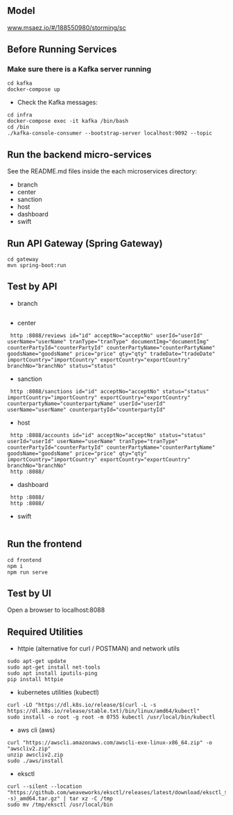 # 

## Model
www.msaez.io/#/188550980/storming/sc

## Before Running Services
### Make sure there is a Kafka server running
```
cd kafka
docker-compose up
```
- Check the Kafka messages:
```
cd infra
docker-compose exec -it kafka /bin/bash
cd /bin
./kafka-console-consumer --bootstrap-server localhost:9092 --topic
```

## Run the backend micro-services
See the README.md files inside the each microservices directory:

- branch
- center
- sanction
- host
- dashboard
- swift


## Run API Gateway (Spring Gateway)
```
cd gateway
mvn spring-boot:run
```

## Test by API
- branch
```
```
- center
```
 http :8088/reviews id="id" acceptNo="acceptNo" userId="userId" userName="userName" tranType="tranType" documentImg="documentImg" counterPartyId="counterPartyId" counterPartyName="counterPartyName" goodsName="goodsName" price="price" qty="qty" tradeDate="tradeDate" importCountry="importCountry" exportCountry="exportCountry" branchNo="branchNo" status="status" 
```
- sanction
```
 http :8088/sanctions id="id" acceptNo="acceptNo" status="status" importCountry="importCountry" exportCountry="exportCountry" counterpartyName="counterpartyName" userId="userId" userName="userName" counterpartyId="counterpartyId" 
```
- host
```
 http :8088/accounts id="id" acceptNo="acceptNo" status="status" userId="userId" userName="userName" tranType="tranType" counterPartyId="counterPartyId" counterPartyName="counterPartyName" goodsName="goodsName" price="price" qty="qty" importCountry="importCountry" exportCountry="exportCountry" branchNo="branchNo" 
 http :8088/ 
```
- dashboard
```
 http :8088/ 
 http :8088/ 
```
- swift
```
```


## Run the frontend
```
cd frontend
npm i
npm run serve
```

## Test by UI
Open a browser to localhost:8088

## Required Utilities

- httpie (alternative for curl / POSTMAN) and network utils
```
sudo apt-get update
sudo apt-get install net-tools
sudo apt install iputils-ping
pip install httpie
```

- kubernetes utilities (kubectl)
```
curl -LO "https://dl.k8s.io/release/$(curl -L -s https://dl.k8s.io/release/stable.txt)/bin/linux/amd64/kubectl"
sudo install -o root -g root -m 0755 kubectl /usr/local/bin/kubectl
```

- aws cli (aws)
```
curl "https://awscli.amazonaws.com/awscli-exe-linux-x86_64.zip" -o "awscliv2.zip"
unzip awscliv2.zip
sudo ./aws/install
```

- eksctl 
```
curl --silent --location "https://github.com/weaveworks/eksctl/releases/latest/download/eksctl_$(uname -s)_amd64.tar.gz" | tar xz -C /tmp
sudo mv /tmp/eksctl /usr/local/bin
```

